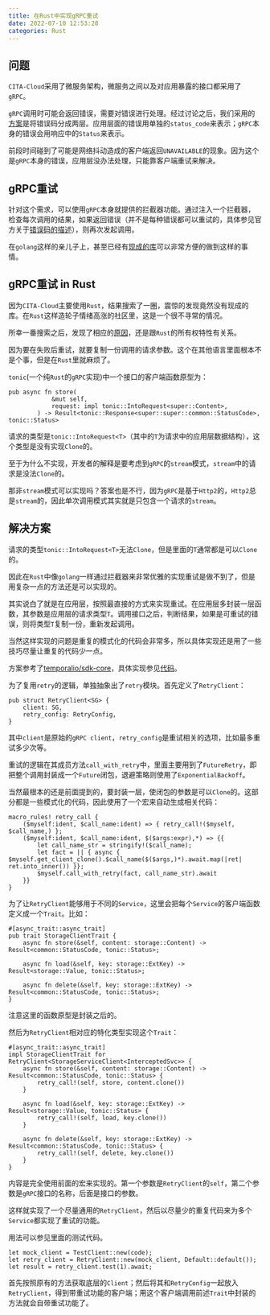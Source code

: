 ```yaml
---
title: 在Rust中实现gRPC重试
date: 2022-07-10 12:53:28
categories: Rust
---
```


## 问题

`CITA-Cloud`采用了微服务架构，微服务之间以及对应用暴露的接口都采用了`gRPC`。

`gRPC`调用时可能会返回错误，需要对错误进行处理。经过讨论之后，我们采用的[方案](https://github.com/cita-cloud/rfcs/pull/7/files)是将错误码分成两层。应用层面的错误用单独的`status_code`来表示；`gRPC`本身的错误会用响应中的`Status`来表示。

前段时间碰到了可能是网络抖动造成的客户端返回`UNAVAILABLE`的现象。因为这个是`gRPC`本身的错误，应用层没办法处理，只能靠客户端重试来解决。

## gRPC重试

针对这个需求，可以使用`gRPC`本身就提供的拦截器功能。通过注入一个拦截器，检查每次调用的结果，如果返回错误（并不是每种错误都可以重试的，具体参见官方关于[错误码的描述](https://grpc.github.io/grpc/core/md_doc_statuscodes.html)），则再次发起调用。

在`golang`这样的亲儿子上，甚至已经有[现成的库](https://github.com/grpc-ecosystem/go-grpc-middleware/tree/master/retry)可以非常方便的做到这样的事情。

## gRPC重试 in Rust

因为`CITA-Cloud`主要使用`Rust`，结果搜索了一圈，震惊的发现竟然没有现成的库。在`Rust`这样造轮子情绪高涨的社区里，这是一个很不寻常的情况。

所幸一番搜索之后，发现了相应的[原因](https://github.com/hyperium/tonic/issues/733)，还是跟`Rust`的所有权特性有关系。

因为要在失败后重试，就要复制一份调用的请求参数。这个在其他语言里面根本不是个事，但是在`Rust`里就麻烦了。

`tonic`(一个纯`Rust`的`gRPC`实现)中一个接口的客户端函数原型为：
```
pub async fn store(
            &mut self,
            request: impl tonic::IntoRequest<super::Content>,
        ) -> Result<tonic::Response<super::super::common::StatusCode>, tonic::Status>
```

请求的类型是`tonic::IntoRequest<T>`（其中的`T`为请求中的应用层数据结构），这个类型是没有实现`Clone`的。

至于为什么不实现，开发者的解释是要考虑到`gRPC`的`stream`模式，`stream`中的请求是没法`Clone`的。

那非`stream`模式可以实现吗？答案也是不行，因为`gRPC`是基于`Http2`的，`Http2`总是`stream`的，因此单次调用模式其实就是只包含一个请求的`stream`。

## 解决方案

请求的类型`tonic::IntoRequest<T>`无法`Clone`，但是里面的`T`通常都是可以`Clone`的。

因此在`Rust`中像`golang`一样通过拦截器来非常优雅的实现重试是做不到了，但是用复杂一点的方法还是可以实现的。

其实说白了就是在应用层，按照最直接的方式来实现重试。在应用层多封装一层函数，其参数是应用层的请求类型`T`。调用接口之后，判断结果，如果是可重试的错误，则将类型`T`复制一份，重新发起调用。

当然这样实现的问题是重复的模式化的代码会非常多，所以具体实现还是用了一些技巧尽量让重复的代码少一点。

方案参考了[temporalio/sdk-core](https://github.com/temporalio/sdk-core/tree/master/client/src)，具体实现参见[代码](https://github.com/cita-cloud/cita_cloud_proto/pull/4/files)。

为了复用`retry`的逻辑，单独抽象出了`retry`模块。首先定义了`RetryClient`：
```
pub struct RetryClient<SG> {
    client: SG,
    retry_config: RetryConfig,
}
```
其中`client`是原始的`gRPC client`，`retry_config`是重试相关的选项，比如最多重试多少次等。

重试的逻辑在其成员方法`call_with_retry`中，里面主要用到了`FutureRetry`，即把整个调用封装成一个`Future`闭包，退避策略则使用了`ExponentialBackoff`。

当然最根本的还是前面提到的，要封装一层，使闭包的参数是可以`Clone`的。这部分都是一些模式化的代码，因此使用了一个宏来自动生成相关代码：
```
macro_rules! retry_call {
    ($myself:ident, $call_name:ident) => { retry_call!($myself, $call_name,) };
    ($myself:ident, $call_name:ident, $($args:expr),*) => {{
        let call_name_str = stringify!($call_name);
        let fact = || { async { $myself.get_client_clone().$call_name($($args,)*).await.map(|ret| ret.into_inner()) }};
        $myself.call_with_retry(fact, call_name_str).await
    }}
}
```

为了让`RetryClient`能够用于不同的`Service`，这里会把每个`Service`的客户端函数定义成一个`Trait`。比如：
```
#[async_trait::async_trait]
pub trait StorageClientTrait {
    async fn store(&self, content: storage::Content) -> Result<common::StatusCode, tonic::Status>;

    async fn load(&self, key: storage::ExtKey) -> Result<storage::Value, tonic::Status>;

    async fn delete(&self, key: storage::ExtKey) -> Result<common::StatusCode, tonic::Status>;
}
```
注意这里的函数原型是封装之后的。

然后为`RetryClient`相对应的特化类型实现这个`Trait`：
```
#[async_trait::async_trait]
impl StorageClientTrait for RetryClient<StorageServiceClient<InterceptedSvc>> {
    async fn store(&self, content: storage::Content) -> Result<common::StatusCode, tonic::Status> {
        retry_call!(self, store, content.clone())
    }

    async fn load(&self, key: storage::ExtKey) -> Result<storage::Value, tonic::Status> {
        retry_call!(self, load, key.clone())
    }

    async fn delete(&self, key: storage::ExtKey) -> Result<common::StatusCode, tonic::Status> {
        retry_call!(self, delete, key.clone())
    }
}
```
内容是完全使用前面的宏来实现的。第一个参数是`RetryClient`的`self`，第二个参数是`gRPC`接口的名称，后面是接口的参数。

这样就实现了一个尽量通用的`RetryClient`，然后以尽量少的重复代码来为多个`Service`都实现了重试的功能。

用法可以参见里面的测试代码。
```
let mock_client = TestClient::new(code);
let retry_client = RetryClient::new(mock_client, Default::default());
let result = retry_client.test(1).await;
```
首先按照原有的方法获取底层的`Client`；然后将其和`RetryConfig`一起放入`RetryClient`，得到带重试功能的客户端；用这个客户端调用前述`Trait`中封装的方法就会自带重试功能了。
